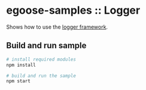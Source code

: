 # egoose-samples :: Logger

Shows how to use the [logger framework](https://egodigital.github.io/egoose/modules/_diagnostics_logger_.html).

## Build and run sample

```bash
# install required modules
npm install

# build and run the sample
npm start
```
